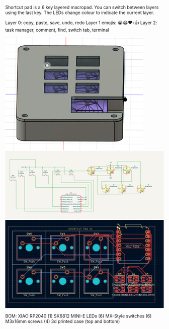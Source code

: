 Shortcut pad is a 6 key layered macropad. You can switch between layers using the last key.
The LEDs change colour to indicate the current layer.

Layer 0: copy, paste, save, undo, redo
Layer 1 emojis: 😭😂❤️💀👍
Layer 2: task manager, comment, find, switch tab, terminal


![alt text](image.png)
![alt text](image-1.png)
![alt text](image-2.png)

BOM:
XIAO RP2040 (1)
SK6812 MINI-E LEDs (6)
MX-Style switches (6)
M3x16mm screws (4)
3d printed case (top and bottom)